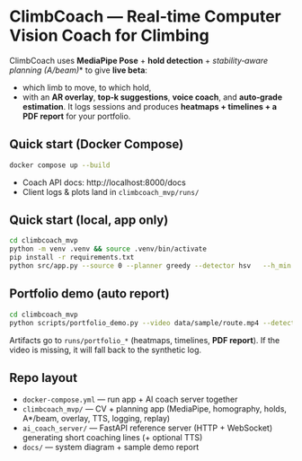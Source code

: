 # ClimbCoach — Real‑time Computer Vision Coach for Climbing

ClimbCoach uses **MediaPipe Pose** + **hold detection** + **stability‑aware planning (A*/beam)** to give **live beta**:
- which limb to move, to which hold,
- with an **AR overlay**, **top‑k suggestions**, **voice coach**, and **auto‑grade estimation**.
It logs sessions and produces **heatmaps + timelines + a PDF report** for your portfolio.

## Quick start (Docker Compose)
```bash
docker compose up --build
```
- Coach API docs: http://localhost:8000/docs
- Client logs & plots land in `climbcoach_mvp/runs/`

## Quick start (local, app only)
```bash
cd climbcoach_mvp
python -m venv .venv && source .venv/bin/activate
pip install -r requirements.txt
python src/app.py --source 0 --planner greedy --detector hsv   --h_min 30 --h_max 90 --s_min 60 --s_max 255 --v_min 60 --v_max 255   --topk 3 --ai_coach local
```

## Portfolio demo (auto report)
```bash
cd climbcoach_mvp
python scripts/portfolio_demo.py --video data/sample/route.mp4 --detector hsv --planner beam --topk 3
```
Artifacts go to `runs/portfolio_*` (heatmaps, timelines, **PDF report**). If the video is missing, it will fall back to the synthetic log.

## Repo layout
- `docker-compose.yml` — run app + AI coach server together
- `climbcoach_mvp/` — CV + planning app (MediaPipe, homography, holds, A*/beam, overlay, TTS, logging, replay)
- `ai_coach_server/` — FastAPI reference server (HTTP + WebSocket) generating short coaching lines (+ optional TTS)
- `docs/` — system diagram + sample demo report
